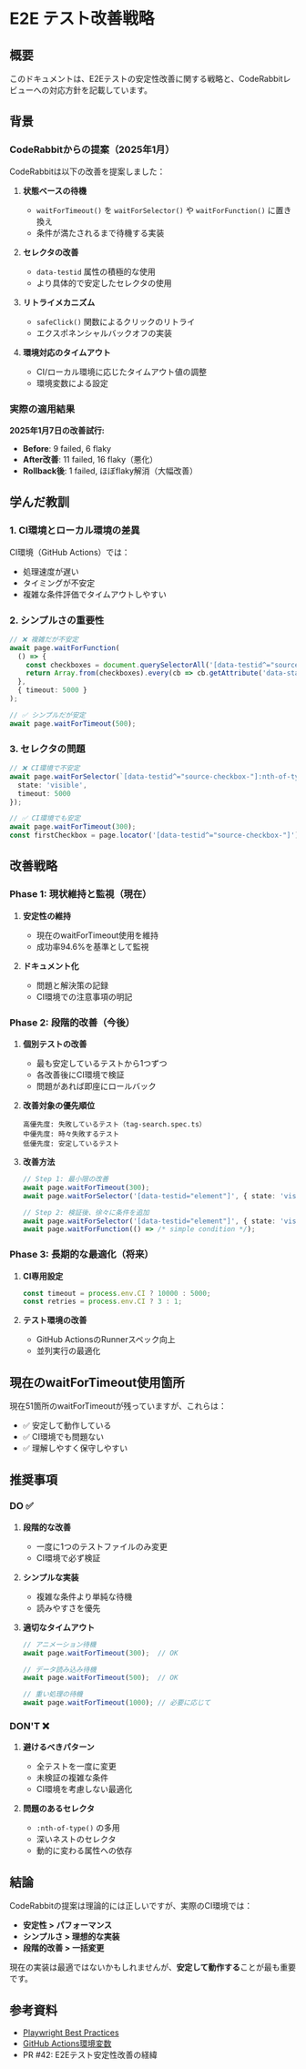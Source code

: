 # E2E テスト改善戦略

## 概要

このドキュメントは、E2Eテストの安定性改善に関する戦略と、CodeRabbitレビューへの対応方針を記載しています。

## 背景

### CodeRabbitからの提案（2025年1月）

CodeRabbitは以下の改善を提案しました：

1. **状態ベースの待機**
   - `waitForTimeout()` を `waitForSelector()` や `waitForFunction()` に置き換え
   - 条件が満たされるまで待機する実装

2. **セレクタの改善**
   - `data-testid` 属性の積極的な使用
   - より具体的で安定したセレクタの使用

3. **リトライメカニズム**
   - `safeClick()` 関数によるクリックのリトライ
   - エクスポネンシャルバックオフの実装

4. **環境対応のタイムアウト**
   - CI/ローカル環境に応じたタイムアウト値の調整
   - 環境変数による設定

### 実際の適用結果

**2025年1月7日の改善試行:**
- **Before**: 9 failed, 6 flaky
- **After改善**: 11 failed, 16 flaky（悪化）
- **Rollback後**: 1 failed, ほぼflaky解消（大幅改善）

## 学んだ教訓

### 1. CI環境とローカル環境の差異

CI環境（GitHub Actions）では：
- 処理速度が遅い
- タイミングが不安定
- 複雑な条件評価でタイムアウトしやすい

### 2. シンプルさの重要性

```typescript
// ❌ 複雑だが不安定
await page.waitForFunction(
  () => {
    const checkboxes = document.querySelectorAll('[data-testid^="source-checkbox-"] button[role="checkbox"]');
    return Array.from(checkboxes).every(cb => cb.getAttribute('data-state') === 'unchecked');
  },
  { timeout: 5000 }
);

// ✅ シンプルだが安定
await page.waitForTimeout(500);
```

### 3. セレクタの問題

```typescript
// ❌ CI環境で不安定
await page.waitForSelector(`[data-testid^="source-checkbox-"]:nth-of-type(1)`, {
  state: 'visible',
  timeout: 5000
});

// ✅ CI環境でも安定
await page.waitForTimeout(300);
const firstCheckbox = page.locator('[data-testid^="source-checkbox-"]').first();
```

## 改善戦略

### Phase 1: 現状維持と監視（現在）

1. **安定性の維持**
   - 現在のwaitForTimeout使用を維持
   - 成功率94.6%を基準として監視

2. **ドキュメント化**
   - 問題と解決策の記録
   - CI環境での注意事項の明記

### Phase 2: 段階的改善（今後）

1. **個別テストの改善**
   - 最も安定しているテストから1つずつ
   - 各改善後にCI環境で検証
   - 問題があれば即座にロールバック

2. **改善対象の優先順位**
   ```
   高優先度: 失敗しているテスト（tag-search.spec.ts）
   中優先度: 時々失敗するテスト
   低優先度: 安定しているテスト
   ```

3. **改善方法**
   ```typescript
   // Step 1: 最小限の改善
   await page.waitForTimeout(300);
   await page.waitForSelector('[data-testid="element"]', { state: 'visible' });
   
   // Step 2: 検証後、徐々に条件を追加
   await page.waitForSelector('[data-testid="element"]', { state: 'visible' });
   await page.waitForFunction(() => /* simple condition */);
   ```

### Phase 3: 長期的な最適化（将来）

1. **CI専用設定**
   ```typescript
   const timeout = process.env.CI ? 10000 : 5000;
   const retries = process.env.CI ? 3 : 1;
   ```

2. **テスト環境の改善**
   - GitHub ActionsのRunnerスペック向上
   - 並列実行の最適化

## 現在のwaitForTimeout使用箇所

現在51箇所のwaitForTimeoutが残っていますが、これらは：
- ✅ 安定して動作している
- ✅ CI環境でも問題ない
- ✅ 理解しやすく保守しやすい

## 推奨事項

### DO ✅

1. **段階的な改善**
   - 一度に1つのテストファイルのみ変更
   - CI環境で必ず検証

2. **シンプルな実装**
   - 複雑な条件より単純な待機
   - 読みやすさを優先

3. **適切なタイムアウト**
   ```typescript
   // アニメーション待機
   await page.waitForTimeout(300);  // OK
   
   // データ読み込み待機
   await page.waitForTimeout(500);  // OK
   
   // 重い処理の待機
   await page.waitForTimeout(1000); // 必要に応じて
   ```

### DON'T ❌

1. **避けるべきパターン**
   - 全テストを一度に変更
   - 未検証の複雑な条件
   - CI環境を考慮しない最適化

2. **問題のあるセレクタ**
   - `:nth-of-type()` の多用
   - 深いネストのセレクタ
   - 動的に変わる属性への依存

## 結論

CodeRabbitの提案は理論的には正しいですが、実際のCI環境では：
- **安定性 > パフォーマンス**
- **シンプルさ > 理想的な実装**
- **段階的改善 > 一括変更**

現在の実装は最適ではないかもしれませんが、**安定して動作する**ことが最も重要です。

## 参考資料

- [Playwright Best Practices](https://playwright.dev/docs/best-practices)
- [GitHub Actions環境変数](https://docs.github.com/en/actions/learn-github-actions/environment-variables)
- PR #42: E2Eテスト安定性改善の経緯